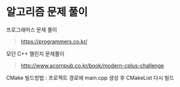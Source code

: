 # 알고리즘 문제 풀이
프로그래머스 문제 풀이
> https://programmers.co.kr/

모던 C++ 챌린지 문제풀이
> http://www.acornpub.co.kr/book/modern-cplus-challenge


CMake 빌드방법 : 프로젝트 경로에 main.cpp 생성 후 CMakeList 다시 빌드
